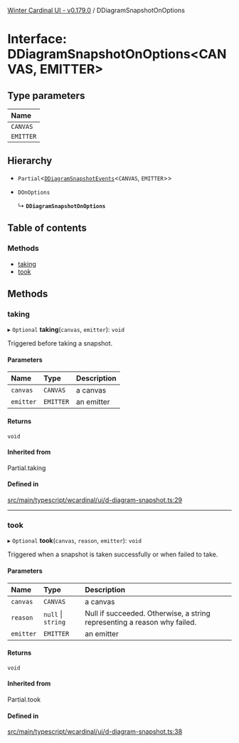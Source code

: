 [Winter Cardinal UI - v0.179.0](../index.md) / DDiagramSnapshotOnOptions

# Interface: DDiagramSnapshotOnOptions<CANVAS, EMITTER\>

## Type parameters

| Name |
| :------ |
| `CANVAS` |
| `EMITTER` |

## Hierarchy

- `Partial`<[`DDiagramSnapshotEvents`](DDiagramSnapshotEvents.md)<`CANVAS`, `EMITTER`\>\>

- `DOnOptions`

  ↳ **`DDiagramSnapshotOnOptions`**

## Table of contents

### Methods

- [taking](DDiagramSnapshotOnOptions.md#taking)
- [took](DDiagramSnapshotOnOptions.md#took)

## Methods

### taking

▸ `Optional` **taking**(`canvas`, `emitter`): `void`

Triggered before taking a snapshot.

#### Parameters

| Name | Type | Description |
| :------ | :------ | :------ |
| `canvas` | `CANVAS` | a canvas |
| `emitter` | `EMITTER` | an emitter |

#### Returns

`void`

#### Inherited from

Partial.taking

#### Defined in

[src/main/typescript/wcardinal/ui/d-diagram-snapshot.ts:29](https://github.com/winter-cardinal/winter-cardinal-ui/blob/v0.179.0/src/main/typescript/wcardinal/ui/d-diagram-snapshot.ts#L29)

___

### took

▸ `Optional` **took**(`canvas`, `reason`, `emitter`): `void`

Triggered when a snapshot is taken successfully or when failed to take.

#### Parameters

| Name | Type | Description |
| :------ | :------ | :------ |
| `canvas` | `CANVAS` | a canvas |
| `reason` | ``null`` \| `string` | Null if succeeded. Otherwise, a string representing a reason why failed. |
| `emitter` | `EMITTER` | an emitter |

#### Returns

`void`

#### Inherited from

Partial.took

#### Defined in

[src/main/typescript/wcardinal/ui/d-diagram-snapshot.ts:38](https://github.com/winter-cardinal/winter-cardinal-ui/blob/v0.179.0/src/main/typescript/wcardinal/ui/d-diagram-snapshot.ts#L38)
